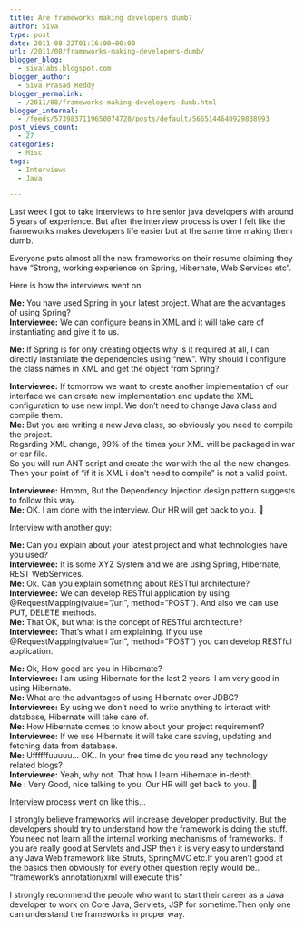 ```yaml
---
title: Are frameworks making developers dumb?
author: Siva
type: post
date: 2011-08-22T01:16:00+00:00
url: /2011/08/frameworks-making-developers-dumb/
blogger_blog:
  - sivalabs.blogspot.com
blogger_author:
  - Siva Prasad Reddy
blogger_permalink:
  - /2011/08/frameworks-making-developers-dumb.html
blogger_internal:
  - /feeds/5739837119650074728/posts/default/5665144640929838993
post_views_count:
  - 27
categories:
  - Misc
tags:
  - Interviews
  - Java

---
```

Last week I got to take interviews to hire senior java developers with around 5 years of experience. But after the interview process is over I felt like the frameworks makes developers life <span dir="ltr">easier but at the same time </span> making them dumb.

Everyone puts almost all the new frameworks on their resume claiming they have &#8220;Strong, working experience on Spring, Hibernate, Web Services etc&#8221;.

Here is how the interviews went on.

**Me:** You have used Spring in your latest project. What are the advantages of using Spring?  
**Interviewee:** We can configure beans in XML and it will take care of instantiating and give it to us.

**Me:** If Spring is for only creating objects why is it required at all, I can directly instantiate the dependencies using &#8220;new&#8221;. Why should I configure the class names in XML and get the object from Spring?

**Interviewee:** If tomorrow we want to create another implementation of our interface we can create new implementation and update the XML configuration to use new impl. We don&#8217;t need to change Java class and compile them.  
**Me:** But you are writing a new Java class, so obviously you need to compile the project.  
Regarding XML change, 99% of the times your XML will be packaged in war or ear file.   
So you will run ANT script and create the war with the all the new changes.  
Then your point of &#8220;if it is XML i don&#8217;t need to compile&#8221; is not a valid point.

**Interviewee:** Hmmm, But the Dependency Injection design pattern suggests to follow this way.  
**Me:** OK. I am done with the interview. Our HR will get back to you. 🙂

Interview with another guy:

**Me:** Can you explain about your latest project and what technologies have you used?  
**Interviewee:** It is some XYZ System and we are using Spring, Hibernate, REST WebServices.  
**Me:** Ok. Can you explain something about RESTful architecture?  
**Interviewee:** We can develop RESTful application by using @RequestMapping(value=&#8221;/url&#8221;, method=&#8221;POST&#8221;). And also we can use PUT, DELETE methods.  
**Me:** That OK, but what is the concept of RESTful architecture?  
**Interviewee:** That&#8217;s what I am explaining. If you use @RequestMapping(value=&#8221;/url&#8221;, method=&#8221;POST&#8221;) you can develop RESTful application.

**Me:** Ok, How good are you in Hibernate?  
**Interviewee:** I am using Hibernate for the last 2 years. I am very good in using Hibernate.  
**Me:** What are the advantages of using Hibernate over JDBC?  
**Interviewee:** By using we don&#8217;t need to write anything to interact with database, Hibernate will take care of.  
**Me:** How Hibernate comes to know about your project requirement?  
**Interviewee:** If we use Hibernate it will take care saving, updating and fetching data from database.  
**Me:** Uffffffuuuuu&#8230; OK.. In your free time do you read any technology related blogs?  
**Interviewee:** Yeah, why not. That how I learn Hibernate in-depth.  
**Me :** Very Good, nice talking to you. Our HR will get back to you. 🙂

Interview process went on like this&#8230;

I strongly believe frameworks will increase developer productivity. But the developers should try to understand how the framework is doing the stuff. You need not learn all the internal working mechanisms of frameworks. If you are really good at Servlets and JSP then it is very easy to understand any Java Web framework like Struts, SpringMVC etc.If you aren&#8217;t good at the basics then obviously for every other question reply would be.. &#8220;framework&#8217;s annotation/xml will execute this&#8221; 

I strongly recommend the people who want to start their career as a Java developer to work on Core Java, Servlets, JSP for sometime.Then only one can understand the frameworks in proper way.
